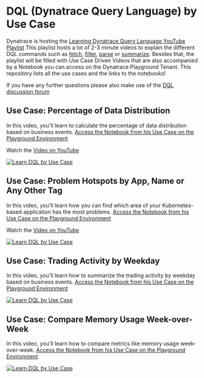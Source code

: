 # DQL (Dynatrace Query Language) by Use Case

Dynatrace is hosting the [Learning Dynatrace Query Language YouTube Playlist](https://bit.ly/learndql)
This playlist hosts a lot of 2-3 minute videos to explain the different DQL commands such as [fetch](https://www.youtube.com/watch?v=sCJbl4guvVI&list=PLqt2rd0eew1ZjWw7BkBBjYO9s2lDibECu&index=2&pp=iAQB), [filter](https://www.youtube.com/watch?v=GMJoIFkn2k8&list=PLqt2rd0eew1ZjWw7BkBBjYO9s2lDibECu&index=3&t=13s&pp=iAQB), [parse](https://www.youtube.com/watch?v=5eajJ4qnbvk&list=PLqt2rd0eew1ZjWw7BkBBjYO9s2lDibECu&index=5&pp=iAQB) or [summarize](https://www.youtube.com/watch?v=1l1K9whaFT0&list=PLqt2rd0eew1ZjWw7BkBBjYO9s2lDibECu&index=7&pp=iAQB). Besides that, the playlist will be filled with Use Case Driven Videos that are also accompanied by a Notebook you can access on the Dynatrace Playground Tenant. This repository lists all the use cases and the links to the notebooks!

If you have any further questions please also make use of the [DQL discussion forum](https://dynatr.ac/3t2KJph)

## Use Case: Percentage of Data Distribution

In this video, you'll learn to calculate the percentage of data distribution based on business events. [Access the Notebook from his Use Case on the Playground Environment](https://dt-url.net/n903ahd)

Watch the [Video on YouTube](https://www.youtube.com/watch?v=Lgv5rxlEJ0Q)

[![Learn DQL by Use Case](https://img.youtube.com/vi/Lgv5rxlEJ0Q/0.jpg)](https://www.youtube.com/watch?v=Lgv5rxlEJ0Q)

## Use Case: Problem Hotspots by App, Name or Any Other Tag

In this video, you'll learn how you can find which area of your Kubernetes-based application has the most problems. [Access the Notebook from his Use Case on the Playground Environment](https://dt-url.net/xj23afc)

Watch the [Video on YouTube](https://www.youtube.com/watch?v=CtfzTGQWGko)

[![Learn DQL by Use Case](https://img.youtube.com/vi/CtfzTGQWGko/0.jpg)](https://www.youtube.com/watch?v=CtfzTGQWGko)

## Use Case: Trading Activity by Weekday

In this video, you'll learn how to summarize the trading activity by weekday based on business events. [Access the Notebook from his Use Case on the Playground Environment](https://dt-url.net/vc23a73)

[![Learn DQL by Use Case](https://img.youtube.com/vi/e0sJNef8RK0/0.jpg)](https://www.youtube.com/watch?v=e0sJNef8RK0)

## Use Case: Compare Memory Usage Week-over-Week

In this video, you'll learn how to compare metrics like memory usage week-over-week. [Access the Notebook from his Use Case on the Playground Environment](https://dt-url.net/6u03apn)

[![Learn DQL by Use Case](https://img.youtube.com/vi/J7w5h7rMcVk/0.jpg)](https://www.youtube.com/watch?v=J7w5h7rMcVk)
